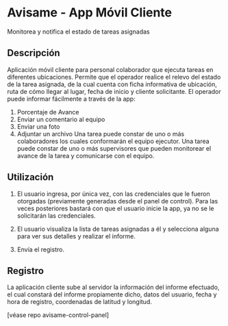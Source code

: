 # Avisame - App Móvil Cliente

Monitorea y notifica el estado de tareas asignadas

## Descripción

Aplicación móvil cliente para personal colaborador que ejecuta tareas en diferentes ubicaciones.
Permite que el operador realice el relevo del estado de la tarea asignada, de la cual cuenta con ficha informativa de ubicación, ruta de cómo llegar al lugar, fecha de inicio y cliente solicitante.
El operador puede informar fácilmente a través de la app:
1) Porcentaje de Avance
2) Enviar un comentario al equipo
3) Enviar una foto
4) Adjuntar un archivo
Una tarea puede constar de uno o más colaboradores los cuales conformarán el equipo ejecutor.
Una tarea puede constar de uno o más supervisores que pueden monitorear el avance de la tarea y comunicarse con el equipo.

## Utilización

1) El usuario ingresa, por única vez, con las credenciales que le fueron otorgadas (previamente generadas desde el panel de control). Para las veces posteriores bastará con que el usuario inicie la app, ya no se le solicitarán las credenciales. 

2) El usuario visualiza la lista de tareas asignadas a él y selecciona alguna para ver sus detalles y realizar el informe.

3) Envía el registro.

## Registro

La aplicación cliente sube al servidor la información del informe efectuado, el cual constará del informe propiamente dicho, datos del usuario, fecha y hora de registro, coordenadas de latitud y longitud.

[véase repo avisame-control-panel]
